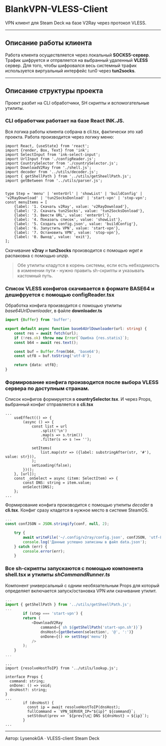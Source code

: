 # BlankVPN-VLESS-Client
VPN клиент для Steam Deck на базе V2Ray через протокол VLESS.

***
## Описание работы клиента
Работа клиента осуществляется через локальный **SOCKS5-сервер**. Трафик шифруется и отпрвляется на выбранный удаленный **VLESS** сервер. 
Для того, чтобы шифровался весь системный трафик используется виртуальный интерфейс tun0 через **tun2socks**.

***
## Описание структуры проекта

Проект разбит на CLI обработчики, SH скрипты и вспомогательные утилиты.

### CLI обработчик работает на базе React INK.JS. 

Вся логика работы клиента собрана в cli.tsx, фактически это хаб проекта. Работа производится через логику меню:
```tsx
import React, {useState} from 'react';
import {render, Box, Text} from 'ink';
import SelectInput from 'ink-select-input';
import UrlInput from './configReader.js';
import CountrySelector from './countrySelector.js';
import DownloadV2Ray from './shell.js';
import decoder from '../utils/decoder.js';
import { getShellPath } from '../utils/getSheellPath.js';
import getBetween from '../utils/parser.js';


type Step = 'menu' | 'enterUrl' | 'showList' | 'buildConfig' | 'v2RayDownload' | 'tun2SocksDonload' | 'start-vpn' | 'stop-vpn';
const menuItems = [
	{label: '1. Скачать v2Ray', value: 'v2RayDownload'},
	{label: '2. Скачать tun2Socks', value: 'tun2SocksDonload'},
	{label: '3. Ввести URL', value: 'enterUrl'},
	{label: '4. Показать список', value: 'showList'},
	{label: '5. Создать config.json', value: 'buildConfig'},
	{label: '6. Запустить VPN', value: 'start-vpn'},
	{label: '7. Остановить VPN', value: 'stop-vpn'},
	{label: '0. Выход', value: 'exit'},
];
```
Скачивание **v2ray** и **tun2socks** производится с помощью *wget* и распаковка с помощью *unzip*. 

>Обе утилиты кладутся в корень системы, если есть небходимость в изменении пути - нужно править sh-скрипты и указывать кастомный путь.

### Список VLESS конфигов скачивается в формате BASE64 и дешифруется с помощью **configReader.tsx**

Обработка конфига производится с помощью утилиты *base64UrlDownloader*, в файле **downloader.ts**

```ts
import {Buffer} from 'buffer';

export default async function base64UrlDownloader(url: string) {
	const res = await fetch(url);
	if (!res.ok) throw new Error(`Ошибка {res.statis}`);
	const b64 = await res.text();

	const buf = Buffer.from(b64, 'base64');
	const utf8 = buf.toString('utf-8');

	return {data: utf8};
}
```

### Формирование конфига производится после выбора VLESS сервера по доступным странам. 
Список конфигов формируется в **countrySelector.tsx**. И через Props, выбранный конфиг отправляется в **cli.tsx**

```tsx
...
	useEffect(() => {
		(async () => {
			const list = url
				.split('\n')
				.map(s => s.trim())
				.filter(s => s !== '');

			setItems(
				list.map(str => ({label: substringAfter(str, '#'), value: str})),
			);
			setLoading(false);
		})();
	}, [url]);
	const _onSelect = async (item: SelectItem) => {
		const DNS: string = item.value;
		onSelect(DNS);
	};
...
```

Формирование конфига производится с помощью утилиты *decoder* в **cli.tsx**. Конфиг сразу кладется в нужное место в системе SteamOS.

```ts
...
const confJSON = JSON.stringify(conf, null, 2);

	try {
		await writeFile('~/.config/v2ray/config.json', confJSON, 'utf-8');
		console.log('Данные успешно записаны в файл data.json');
	} catch (err) {
		console.error(err);
	}
```
### Все sh-скрипты запускаются с помощью компонента **shell.tsx** и утилиты *shCommandRunner.ts*

Компонент универсальный с одним необязательным Props для который определяет включается запуск/остановка VPN или скачивание утилит.

```ts
...
import { getShellPath } from '../utils/getSheellPath.js';
...
		if (step === 'start-vpn') {
		return (
			<DownloadV2Ray
				command={`sh ${getShellPath('start-vpn.sh')}`}
				dnsHost={getBetween(selection!, '@', ':')}
				onDone={() => setStep('menu')}
			/>
		);
	}
...
```

```tsx
...
import {resolveHostToIP} from '../utils/lookup.js';

interface Props {
  command: string;
  onDone: () => void;
  dnsHost?: string;
}
...
        if (dnsHost) {
          const ip = await resolveHostToIP(dnsHost);
          fullCommand = `VPN_SERVER_IP="${ip}" ${command}`;
          setStdout(prev => `${prev}\n📡 DNS ${dnsHost} → ${ip}`);
        }
...
```

***
Автор: LysenokGA · VLESS-client Steam Deck
